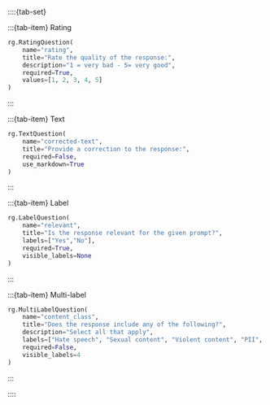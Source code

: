 ::::{tab-set}

:::{tab-item} Rating

```python
rg.RatingQuestion(
    name="rating",
    title="Rate the quality of the response:",
    description="1 = very bad - 5= very good",
    required=True,
    values=[1, 2, 3, 4, 5]
)
```
:::

:::{tab-item} Text

```python
rg.TextQuestion(
    name="corrected-text",
    title="Provide a correction to the response:",
    required=False,
    use_markdown=True
)
```
:::

:::{tab-item} Label

```python
rg.LabelQuestion(
    name="relevant",
    title="Is the response relevant for the given prompt?",
    labels=["Yes","No"],
    required=True,
    visible_labels=None
)
```
:::

:::{tab-item} Multi-label

```python
rg.MultiLabelQuestion(
    name="content_class",
    title="Does the response include any of the following?",
    description="Select all that apply",
    labels=["Hate speech", "Sexual content", "Violent content", "PII", "Untruthful info", "Not English", "Inappropriate content"],
    required=False,
    visible_labels=4
)
```
:::

::::